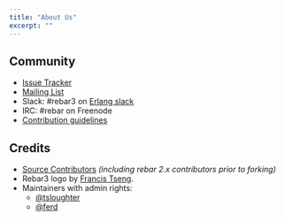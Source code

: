 ```yaml
---
title: "About Us"
excerpt: ""
---
```

## Community

- [Issue Tracker](https://github.com/erlang/rebar3/issues)
- [Mailing List](http://lists.basho.com/mailman/listinfo/rebar_lists.basho.com)
- Slack: #rebar3 on [Erlang slack](https://erlef.org/slack-invite/erlanger)
- IRC: #rebar on Freenode
- [Contribution guidelines](https://github.com/erlang/rebar3/blob/master/CONTRIBUTING.md)

## Credits

- [Source Contributors](https://github.com/rebar/rebar3/blob/master/THANKS) *(including rebar 2.x contributors prior to forking)*
- Rebar3 logo by [Francis Tseng](https://twitter.com/frnsys).
- Maintainers with admin rights:
  - [@tsloughter](https://github.com/tsloughter/)
  - [@ferd](https://github.com/ferd/)

